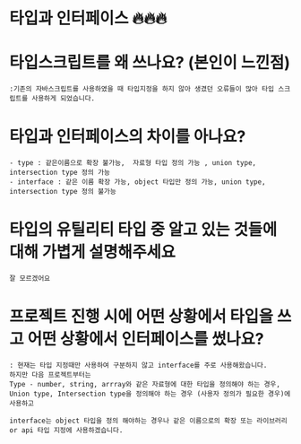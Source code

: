 # 타입과 인터페이스 🔥🔥🔥


# 타입스크립트를 왜 쓰나요? (본인이 느낀점)
    :기존의 자바스크립트를 사용하였을 때 타입지정을 하지 않아 생겼던 오류들이 많아 타입 스크립트를 사용하게 되었습니다. 
# 타입과 인터페이스의 차이를 아나요?
    - type : 같은이름으로 확장 불가능,  자료형 타입 정의 가능 , union type, intersection type 정의 가능  
    - interface : 같은 이름 확장 가능, object 타입만 정의 가능, union type, intersection type 정의 불가능

# 타입의 유틸리티 타입 중 알고 있는 것들에 대해 가볍게 설명해주세요
    잘 모르겠어요
# 프로젝트 진행 시에 어떤 상황에서 타입을 쓰고 어떤 상황에서 인터페이스를 썼나요?
    : 현재는 타입 지정때만 사용하여 구분하지 않고 interface를 주로 사용해왔습니다. 
    하지만 다음 프로젝트부터는 
    Type - number, string, arrray와 같은 자료형에 대한 타입을 정의해야 하는 경우, Union type, Intersection type을 정의해야 하는 경우 (사용자 정의가 필요한 경우)에 사용하고 

    interface는 object 타입을 정의 해야하는 경우나 같은 이름으로의 확장 또는 라이브러리 or api 타입 지정에 사용하겠습니다. 


